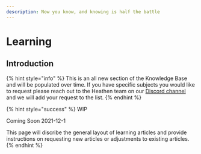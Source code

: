 ```yaml
---
description: Now you know, and knowing is half the battle
---
```


# Learning

## Introduction

{% hint style="info" %}
This is an all new section of the Knowledge Base and will be populated over time. If you have specific subjects you would like to request please reach out to the Heathen team on our [Discord channel](https://discord.gg/6X3xrRc) and we will add your request to the list.
{% endhint %}

{% hint style="success" %}
WIP



Coming Soon 2021-12-1

This page will discribe the general layout of learning articles and provide instructions on requesting new articles or adjustments to existing articles.
{% endhint %}
